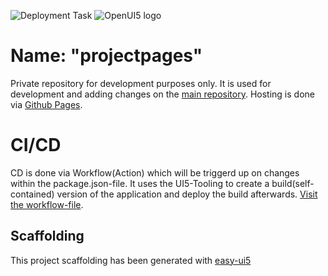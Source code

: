 ![Deployment Task](https://github.com/SAPMarco/github_pages/workflows/build%20and%20publish%20personal%20website/badge.svg)
![OpenUI5 logo](http://openui5.org/images/OpenUI5_new_big_side.png)

# Name: "projectpages"
Private repository for development purposes only. It is used for development and adding changes on the [main repository](https://github.com/SAPMarco/SAPMarco.github.io). Hosting is done via [Github Pages](https://pages.github.com/). 

# CI/CD
CD is done via Workflow(Action) which will be triggerd up on changes within the package.json-file. It uses the UI5-Tooling to create a build(self-contained) version of the application and deploy the build afterwards. [Visit the workflow-file](https://github.com/SAPMarco/github_pages/blob/master/.github/workflows/build-deploy-test.yml).

## Scaffolding
This project scaffolding has been generated with [easy-ui5](https://github.com/SAP)